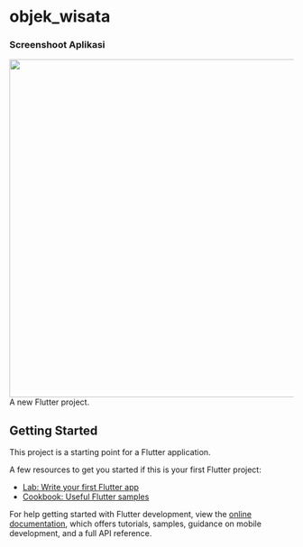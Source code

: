 # objek_wisata

### Screenshoot Aplikasi

<img src="https://user-images.githubusercontent.com/118190360/212028627-b82cbc31-924f-4db9-b54c-e2627a87aa20.png" width="600px">
A new Flutter project.

## Getting Started

This project is a starting point for a Flutter application.

A few resources to get you started if this is your first Flutter project:

- [Lab: Write your first Flutter app](https://docs.flutter.dev/get-started/codelab)
- [Cookbook: Useful Flutter samples](https://docs.flutter.dev/cookbook)

For help getting started with Flutter development, view the
[online documentation](https://docs.flutter.dev/), which offers tutorials,
samples, guidance on mobile development, and a full API reference.
